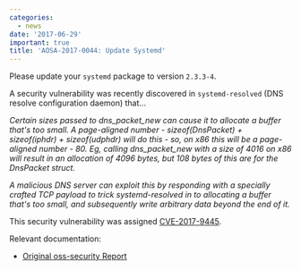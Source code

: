 ```yaml
---
categories:
  - news
date: '2017-06-29'
important: true
title: 'AOSA-2017-0044: Update Systemd'
---
```



Please update your `systemd` package to version `2.3.3-4`.

A security vulnerability was recently discovered in `systemd-resolved` (DNS resolve configuration daemon) that...

*Certain sizes passed to dns_packet_new can cause it to allocate a buffer that's too small. A page-aligned number - sizeof(DnsPacket) + sizeof(iphdr) + sizeof(udphdr) will do this - so, on x86 this will be a page-aligned number - 80. Eg, calling dns_packet_new with a size of 4016
on x86 will result in an allocation of 4096 bytes, but 108 bytes of this
are for the DnsPacket struct.*

*A malicious DNS server can exploit this by responding with a specially
crafted TCP payload to trick systemd-resolved in to allocating a buffer
that's too small, and subsequently write arbitrary data beyond the end
of it.*

This security vulnerability was assigned [CVE-2017-9445](https://cve.mitre.org/cgi-bin/cvename.cgi?name=CVE-2017-9445).

Relevant documentation:

- [Original oss-security Report](http://www.openwall.com/lists/oss-security/2017/06/27/8)